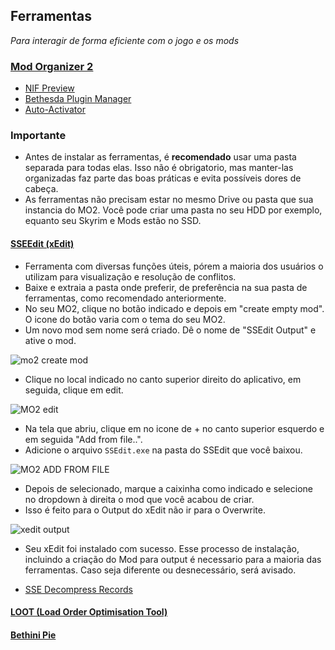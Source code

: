## Ferramentas
_Para interagir de forma eficiente com o jogo e os mods_

### [Mod Organizer 2](https://www.nexusmods.com/skyrimspecialedition/mods/6194)
 - [NIF Preview](https://www.nexusmods.com/skyrimspecialedition/mods/69813)
 - [Bethesda Plugin Manager](https://www.nexusmods.com/skyrimspecialedition/mods/111236)
 - [Auto-Activator](https://www.nexusmods.com/site/mods/648)
### Importante
- Antes de instalar as ferramentas, é **recomendado** usar uma pasta separada para todas elas. Isso não é obrigatorio, mas manter-las organizadas faz parte das boas práticas e evita possíveis dores de cabeça.
- As ferramentas não precisam estar no mesmo Drive ou pasta que sua instancia do MO2. Você pode criar uma pasta no seu HDD por exemplo, equanto seu Skyrim e Mods estão no SSD.
#### [SSEEdit (xEdit)](https://www.nexusmods.com/skyrimspecialedition/mods/164)
- Ferramenta com diversas funções úteis, pórem a maioria dos usuários o utilizam para visualização e resolução de conflitos.
- Baixe e extraia a pasta onde preferir, de preferência na sua pasta de ferramentas, como recomendado anteriormente.
- No seu MO2, clique no botão indicado e depois em "create empty mod". O icone do botão varia com o tema do seu MO2.
- Um novo mod sem nome será criado. Dê o nome de "SSEdit Output" e ative o mod.

![mo2 create mod](https://i.imgur.com/MGaq1Sl.png)

- Clique no local indicado no canto superior direito do aplicativo, em seguida, clique em edit.

![MO2 edit](https://i.imgur.com/6XtzT8b.png)

- Na tela que abriu, clique em no icone de + no canto superior esquerdo e em seguida "Add from file..".
- Adicione o arquivo `SSEdit.exe` na pasta do SSEdit que você baixou.

![MO2 ADD FROM FILE](https://i.imgur.com/TOJKuIo.png)

- Depois de selecionado, marque a caixinha como indicado e selecione no dropdown à direita o mod que você acabou de criar.
- Isso é feito para o Output do xEdit não ir para o Overwrite.

![xedit output](https://i.imgur.com/EgT9jHo.png)

- Seu xEdit foi instalado com sucesso. Esse processo de instalação, incluindo a criação do Mod para output é necessario para a maioria das ferramentas. Caso seja diferente ou desnecessário, será avisado.

 - [SSE Decompress Records](https://www.nexusmods.com/skyrimspecialedition/mods/86312)
#### [LOOT (Load Order Optimisation Tool)](https://www.nexusmods.com/site/mods/439)
#### [Bethini Pie](https://www.nexusmods.com/site/mods/631)
